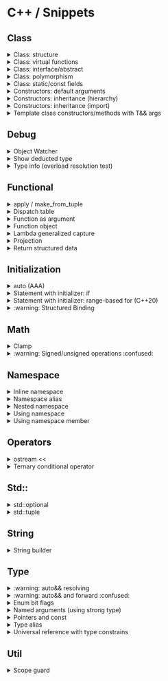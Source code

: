 # C++ / Snippets

## Class

<details>
<summary>Class: structure</summary>

```cpp
class MyClass [final]
{
public:
    // Types and type aliases
    // Static constants

    MyClass() = default;

    MyClass(const MyClass&) = default;
    MyClass(MyClass&&) = default;
    MyClass& operator=(const MyClass&) = default;
    MyClass& operator=(MyClass&&) = default;

    [virtual] ~MyClass() = default;

    // Functions
    // Data members

protected:
    // Types and type aliases
    // Static constants
    // Functions
    // Data members

private:
    // Types and type aliases
    // Static constants
    // Functions
    // Data members
};
```

:warning: Make explicit move operations `noexcept` ([C.66](https://isocpp.github.io/CppCoreGuidelines/CppCoreGuidelines#c66-make-move-operations-noexcept)):
```cpp
MyClass(MyClass&& other) noexcept {...}
MyClass& operator=(MyClass&& other) noexcept {...}
```

:warning: Inheritance:
| Inheritance | Class                           |
|:-----------:|---------------------------------|
| Yes         | `virtual` and public destructor |
| No          | `final` class                   |

</details>

<details>
<summary>Class: virtual functions</summary>

```cpp
struct A
{
    virtual ~A() = default;
    virtual void foo() [const] = 0;
};

struct B : A
{
    ~B() override;
    void foo() [const] override;
};

struct C final : B
{
    ~C() final;
    void foo() [const] final;
};
```
</details>

<details>
<summary>Class: interface/abstract</summary>

### Interface
```cpp
class ITest
{
public:
    virtual void test1() [const] = 0;
    virtual void test2() [const] = 0;
    virtual ~ITest() = default;
};

class Test : public ITest
{
public:
    void test1() [const] override {...}
    void test2() [const] override {...}
};
```

:arrow_forward: [**Run**](https://godbolt.org/z/E97aTccbc)

### Abstract base
```cpp
class AbstractBase
{
public:
    virtual ~AbstractBase() = 0;

    void process() const
    {
        step1();
        step2();
    };

    virtual void step1() const {...}
    virtual void step2() const {...}
};

inline AbstractBase::~AbstractBase() {}

class Derived : public AbstractBase
{
public:
    void step2() const override {...}
};
```

:arrow_forward: [**Run**](https://godbolt.org/z/n9b5osa9x)

</details>

<details>
<summary>Class: polymorphism</summary>

```cpp
class ITest
{
public:
    virtual void run() const = 0;
    virtual ~ITest() = default;
};

class Test : public ITest
{
public:
    void run() const override {...}
};

void call_base_ref(const ITest& itest) {...}
void call_base_ptr(const ITest* itest) {...}
void call_base_shared_ptr(const std::shared_ptr<ITest> itest) {...}

int main()
{
    auto test = Test{};
    auto& itest_ref = static_cast<ITest&>(test);
    auto itest_ptr = static_cast<ITest*>(&test);

    auto test_shared_ptr = std::make_shared<Test>();
    auto itest_shared_ptr = static_cast<std::shared_ptr<ITest>>(test_shared_ptr);
}
```

:arrow_forward: [**Run**](https://godbolt.org/z/5TGYKq3df)

</details>

<details>
<summary>Class: static/const fields</summary>

### Summary
```cpp
struct Summary
{
    // static mutable
    static inline ...

    // static const
    static inline const ...

    // non-static const
    const ...
};
```

### Full
```cpp
struct Static
{
    // static mutable
    static inline std::string mutable_str{"static mutable str"};

    // static const
    static inline const int const_int = 11;
    static constexpr    int constexpr_int = 11 * 2;

    // static const (heap allocated)
    static inline const std::string const_str{"static const str"};
    /* DON'T
    static constexpr    std::string constexpr_str{"static constexpr str"}; */

    // static const (cstr for string constants)
    static inline const auto const_cstr = "static const cstr";
    static constexpr    auto constexpr_cstr = "static constexpr cstr";
};

struct NonStatic
{
    // non-static mutable
    std::string mutable_str{"non-static mutable str"};

    // non-static const
    const std::string const_str{"non-static const str"};
};
```

:arrow_forward: [**Run**](https://godbolt.org/z/a4jcrPrMo)

</details>

<details>
<summary>Constructors: default arguments</summary>

```cpp
#include <string>

class Employee
{
public:
    Employee(const std::string& name, int id = default_id) :
        name_{name},
        id_{id}
    {}

private:
    static constexpr int default_id = 0;

    std::string name_;
    int id_ = default_id;
};
```
</details>

<details>
<summary>Constructors: inheritance (hierarchy)</summary>

:arrow_forward: [**Run**](https://godbolt.org/z/xddov143j)

```cpp
#include <iostream>

void print(auto text)
{
    std::cout << text << " ";
}

struct A
{
    A()
    {
        print("A");
    }

    A(int x)
    {
        print("Ai");
    }
};

struct B : A
{
    B()
    {
        print("B");
    }

    B(int x)
        : A(x)
    {
        print("Bi");
    }
};

struct C : B
{
    C()
    {
        print("C");
    }

    C(int x)
        : B(x)
    {
        print("Ci");
    }

    C(double x)
    {
        print("Cd");
    }
};

int main()
{
    C();  // A B C

    std::cout << std::endl;

    C(1);  // Ai Bi Ci

    std::cout << std::endl;

    C(1.0);  // A B Cd
}
```
</details>

<details>
<summary>Constructors: inheritance (import)</summary>

```cpp
struct A
{
    explicit A(int x) {}
};

class B: public A
{
    using A::A;
};
```

```cpp
#include <vector>

template<typename T>
class my_vector : public std::vector<T>
{
public:
    using std::vector<T>::std::vector;  // Takes all vector's constructors
};
```
</details>

<details>
<summary>Template class constructors/methods with T&& args</summary>

:arrow_forward: [**Run**](https://godbolt.org/z/Tb781E4s3)

```cpp
#include <iostream>
#include <utility>

#include <https://raw.githubusercontent.com/vitasok797/dev-notes/refs/heads/main/cpp/src/object_watcher.h>

using std::cout, std::endl;

using Watcher = vs::debug::CtorWatcher;

template<typename T>
struct Test1
{
    Test1(const T& x) : x_{x}
    {
        cout << "Test1 [const T&]" << endl;
    }

    // Catches only rvalues
    // T&& is rvalue ref of type T (not forwarding/universal ref)
    // So we need additional TestClass1(const T&) constructor
    // Note: both std::move and std::forward are acceptable
    Test1(T&& x) : x_{std::forward<T>(x)}
    {
        cout << "Test1 [T&&]";
        cout << (std::is_rvalue_reference_v<decltype(x)> ? " rvalue_ref" : "");
        cout << endl;
    }

    T x_;
};

template<typename T>
struct Test2
{
    Test2(T x) : x_{std::move(x)}
    {
        cout << "Test2 [T]" << endl;
    }

    T x_;
};

template<typename T>
struct Test3
{
    Test3(auto&& x) : x_{std::forward<decltype(x)>(x)}
    {
        cout << "Test3 [T&&]";
        cout << (std::is_rvalue_reference_v<decltype(x)> ? " rvalue_ref" : "");
        cout << endl;
    }

    T x_;
};

void lf() { cout << endl; }

void test1()
{
    auto w = Watcher{};
    Test1{w};
    lf();

    Test1{Watcher{}};
    lf();
}

void test2()
{
    auto w = Watcher{};
    Test2{w};
    lf();

    Test2{Watcher{}};
    lf();
}

void test3()
{
    auto w = Watcher{};
    Test3<Watcher>{w};
    lf();

    Test3<Watcher>{Watcher{}};
    lf();
}

int main()
{
    test1();
    test2();
    test3();
}
```
</details>

## Debug

<details>
<summary>Object Watcher</summary>

[Source](src/object_watcher.h)

:arrow_forward: [**Demo** (CtorWatcher)](https://godbolt.org/z/5Yd5TxWhT) \
:arrow_forward: [**Demo** (ObjWatcher)](https://godbolt.org/z/45q6TK5Kx)
</details>

<details>
<summary>Show deducted type</summary>

[(StackOverflow) Using 'auto' type deduction - how to find out what type the compiler deduced?](https://stackoverflow.com/questions/38820579/using-auto-type-deduction-how-to-find-out-what-type-the-compiler-deduced)

```cpp
struct {} _ = ...
```
</details>

<details>
<summary>Type info (overload resolution test)</summary>

[Source](src/type_info.h)

:arrow_forward: [**Demo**](https://godbolt.org/z/b34ThdYcq)
</details>

## Functional

<details>
<summary>apply / make_from_tuple</summary>

:arrow_forward: [**Run**](https://godbolt.org/z/r31Ex5jqa)

```cpp
#include <iostream>
#include <tuple>

int sum(int a, int b, int c)
{
    return a + b + c;
}

void test_apply()
{
    auto numbers = std::tuple{1, 2, 3};
    std::cout << "apply res: " << std::apply(sum, numbers) << std::endl;
}

struct Foo
{
    Foo(int first, float second, int third)
    {
        std::cout << "make_from_tuple ctor: ";
        std::cout << first << ", " << second << ", " << third << std::endl;
    }
};

void test_make_from_tuple()
{
    auto ctor_args = std::tuple{10, 20, 30};
    std::make_from_tuple<Foo>(ctor_args);
}

int main()
{
    test_apply();
    test_make_from_tuple();
}
```
</details>

<details>
<summary>Dispatch table</summary>

:arrow_forward: [**Run**](https://godbolt.org/z/fnhbG7vz7)

```cpp
#include <functional>
#include <iostream>
#include <map>

double add(double a, double b)
{
    return a + b;
}

struct Sub
{
    double operator()(double a, double b)
    {
        return a - b;
    }
};

double mult_three(double a, double b, double c)
{
    return a * b * c;
}

int main()
{
    using namespace std::placeholders;

    auto disp_table = std::map<const char, std::function<double(double, double)>>
    {
        {'+', add},
        {'-', Sub{}},
        {'*', std::bind(mult_three, 1.0, _1, _2)},
        {'/', [](double a, double b) { return a / b; }}
    };

    std::cout << "3.5 + 4.5 = " << disp_table['+'](3.5, 4.5) << std::endl;
    std::cout << "3.5 - 4.5 = " << disp_table['-'](3.5, 4.5) << std::endl;
    std::cout << "3.5 * 4.5 = " << disp_table['*'](3.5, 4.5) << std::endl;
    std::cout << "3.5 / 4.5 = " << disp_table['/'](3.5, 4.5) << std::endl;
}
```
</details>

<details>
<summary>Function as argument</summary>

:arrow_forward: [**Run**](https://godbolt.org/z/W71MMcabY)

```cpp
#include <functional>

void func_arg(std::function<int(int, int)> f)
{
    int res = f(1, 2);
}
```

```cpp
void func_arg(auto f)
{
    int res = f(1, 2);
}
```
</details>

<details>
<summary>Function object</summary>

:arrow_forward: [**Run**](https://godbolt.org/z/7xMds9jjq)

```cpp
#include <iostream>

struct Compare
{
    constexpr bool operator()(const auto& a, const auto& b) const
    {
        return a == b;
    }
};

inline constexpr Compare compare{};

int main()
{
    std::cout << compare(1, 2) << std::endl;
    std::cout << compare(2, 2) << std::endl;
    std::cout << compare(3, 2) << std::endl;
}
```
</details>

<details>
<summary>Lambda generalized capture</summary>

[(StackOverflow) What is a generalized lambda capture and why was it created?](https://stackoverflow.com/questions/41519450/what-is-a-generalized-lambda-capture-and-why-was-it-created/41520537#41520537)

```cpp
auto p_nums = std::make_unique<std::vector<int>>(nums);
auto lam = [p_nums=std::move(p_nums)]() { /* use p_nums */ };
```

```cpp
auto lam = [i=0](const std::string &s) mutable
{
    return std::to_string(i++) + ":" + s;
};

std::cout << lam("aaa") << std::endl;  // 0:aaa
std::cout << lam("bbb") << std::endl;  // 1:bbb
std::cout << lam("ccc") << std::endl;  // 2:ccc
```
</details>

<details>
<summary>Projection</summary>

:arrow_forward: [**Run**](https://godbolt.org/z/xb4bxo4EY)

```cpp
#include <functional>
#include <iostream>
#include <vector>

struct Rect
{
    std::string name;
    double a = 0.0;
    double b = 0.0;

    double area() const { return a * b; }
};

//=============================================================================
// Run projection
//-----------------------------------------------------------------------------
// const P&  proj: NO (doesn't accept mutable lambdas/functors)
//       P&  proj: NO (doesn't accept rvalues)
//       P&& proj: NO (confusing if there is no forwarding)
//       P   proj: YES
//=============================================================================
// Store projection for lazy evaluation
//-----------------------------------------------------------------------------
// const P&  proj: NO
//       P&  proj: NO
//       P&& proj: YES (pass by forwarding ref, then store by std::forward)
//       P   proj: YES (pass by value, then store by std::move)
//=============================================================================
template<typename R, typename P = std::identity>
void print_range_with_proj(const R& range, P proj = {})
{
    std::cout << "---------------" << std::endl;
    for (const auto& x : range)
    {
        std::cout << std::invoke(proj, x) << std::endl;
    }
};

int main()
{
    auto v1 = std::vector<Rect>
    {
        {"bbb", 1.0, 2.0},
        {"aaa", 11.0, 220.0},
        {"ccc", 12.0, 22.0}
    };

    print_range_with_proj(v1, &Rect::name);
    print_range_with_proj(v1, &Rect::area);
    print_range_with_proj(v1, [](const Rect& rect) { return rect.a + rect.b; });

    auto v2 = std::vector<std::string>
    {
        "xxx",
        "yyyyy",
        "z"
    };

    print_range_with_proj(v2);
    print_range_with_proj(v2, &std::string::length);
}
```
</details>

<details>
<summary>Return structured data</summary>

:arrow_forward: [**Run**](https://godbolt.org/z/exdTYbvsx)

```cpp
#include <iostream>
#include <tuple>

// --------------------------------------------------------

struct ReturnData1 { int i; double d; };

ReturnData1 get_data_1()
{
    return {42, 0.1};
}

// --------------------------------------------------------

auto get_data_2()
{
    struct ReturnData2 { int i; double d; };
    return ReturnData2{42, 0.2};
}

// --------------------------------------------------------

std::tuple<int, double> get_data_3()
{
    return {42, 0.3};
}

// --------------------------------------------------------

int main()
{
    auto res1 = get_data_1();
    std::cout << res1.d << std::endl;

    auto res2 = get_data_2();
    std::cout << res2.d << std::endl;

    auto [_, d] = get_data_3();
    std::cout << d << std::endl;
}
```
</details>

## Initialization

<details>
<summary>auto (AAA)</summary>

:point_right: `auto` means "take exactly the type on the right-hand side, but strip off top-level const/volatile and &/&&"

Syntax:
```cpp
[const] auto[&] x = expr;
[const] auto[&] x = type{expr};
```

Examples:
```cpp
auto i = uint64_t{123};
auto v = std::vector<int>{};
auto get_size = [](const auto& x) { return x.size(); };
```

Heap allocation:
```cpp
auto w = new Widget{};
auto w = std::make_unique<Widget>();
```

Strings:
```cpp
using namespace std::literals;

// const char* x = "hello";
auto x = "hello";

// std::string x = "hello";
auto x = std::string{"hello"};
auto x = "hello"s;

// std::string_view x = "hello";
auto x = std::string_view{"hello"};
auto x = "hello"sv;
```

Loop counter:
```cpp
for(int i = 0; i < v.size(); ++i)  // BAD
for(size_t i = 0; i < v.size(); ++i)  // BETTER
for(auto i = size_t{}; i < v.size(); ++i)  // GOOD
```

Singned/unsignned cast with helpers:
```cpp
auto x = as_signed(integer_expr);
auto x = as_unsigned(integer_expr);
```

Init by function return value:
```cpp
Gadget get_gadget();

Widget w = get_gadget();  // BAD: implicit conversion Gadget to Widget (creates a temporary)
auto w = get_gadget();  // GOOD: no implicit conversion
auto w = Widget{ get_gadget() };  // GOOD: implicit conversion with intent
```

std::initializer_list issue:
```cpp
auto i = 3;    // int
auto i(3);     // int
auto i{3};     // C++11: std::initializer_list<int>
               // C++14: int (only for single item in list)
auto i = {3};  // C++11: std::initializer_list<int>
               // C++14: std::initializer_list<int>
```
</details>

<details>
<summary>Statement with initializer: if</summary>

[(Article) C++17 If statement with initializer](https://skebanga.github.io/if-with-initializer/)

```cpp
if (init; condition) {...}
```

```cpp
if (auto a = getval(); a < 10) {...}
```

```cpp
switch (auto ch = getnext(); ch)
{
    // case statements
}
```

```cpp
if (auto [it_elem, success] = mymap.insert(std::pair('a', 100)); success) {...}
```
</details>

<details>
<summary>Statement with initializer: range-based for (C++20)</summary>

```cpp
for (init; decl : expr)
```

```cpp
for (auto i = size_t{}; const auto& x : container)
{
    std::cout << i++ << ": " << x << std::endl;
}
```

```cpp
for (auto& x : foo().items()) {...}  // undefined behavior if foo() returns by value
for (auto thing = foo(); auto& x : thing.items()) {...}  // OK
```
</details>

<details>
<summary>:warning: Structured Binding</summary>

[(Reference) Structured binding](https://en.cppreference.com/w/cpp/language/structured_binding)

```cpp
auto [a, b, c] =
const auto [a, b, c] =

auto& [a, b, c] =
const auto& [a, b, c] =

auto&& [a, b, c] =
```

```cpp
auto [_, b, c] =
```

Unpack tuple:
```cpp
#include <tuple>

auto tuple = std::tuple{1, 'a', 2.3};

auto [a, b, c] = tuple;
```

Unpack struct:
```cpp
struct Foo
{
    int i;
    char c;
    double d;
};

auto f = Foo{1, 'a', 2.3};

auto [i, c, d] = f;
```

Unpack map:
```cpp
#include <map>

for (const auto& [k, v] : mymap) {...}
```
</details>

## Math

<details>
<summary>Clamp</summary>

```cpp
#include <algorithm>
#include <iostream>

int main()
{
    std::cout << std::clamp(0.5, 1.0, 2.0) << std::endl;  // 1
    std::cout << std::clamp(1.5, 1.0, 2.0) << std::endl;  // 1.5
    std::cout << std::clamp(2.5, 1.0, 2.0) << std::endl;  // 2
}
```
</details>

<details>
<summary>:warning: Signed/unsigned operations :confused:</summary>

:arrow_forward: [**Run**](https://godbolt.org/z/5aPxGTEdz)

</details>

## Namespace

<details>
<summary>Inline namespace</summary>

```cpp
#include <iostream>

inline namespace V1
{
    void doSomething()
    {
        std::cout << "V1\n";
    }
}

namespace V2
{
    void doSomething()
    {
        std::cout << "V2\n";
    }
}

int main()
{
    V1::doSomething();
    V2::doSomething();

    // calls V1
    doSomething();

    return 0;
}
```
</details>

<details>
<summary>Namespace alias</summary>

```cpp
namespace fbz = foo::bar::baz;
```
</details>

<details>
<summary>Nested namespace</summary>

```cpp
namespace A::B::C
{
   // ...
}
```
</details>

<details>
<summary>Using namespace</summary>

[(Reference) Using namespace](https://en.cppreference.com/w/cpp/language/namespace#Using-directives)

```cpp
namespace A {...}

namespace B
{
    using namespace A;
}
```
</details>

<details>
<summary>Using namespace member</summary>

```cpp
using std::cout;
using std::endl;
```

```cpp
using std::cout, std::endl;
```
</details>

## Operators

<details>
<summary>ostream <<</summary>

:arrow_forward: [**Run**](https://godbolt.org/z/effze1zTY)

```cpp
#include <iostream>

// ----------------------------------------------------------------------------------------------

struct Person
{
    std::string firstname;
    std::string surname;
    int year;
};

inline std::ostream& operator<<(std::ostream& os, const Person& person)
{
    return os << person.surname << " " << person.firstname << " was born in " << person.year;
}

// ----------------------------------------------------------------------------------------------

class PrivatePerson
{
public:
    PrivatePerson(const std::string& alias, int year) : alias_{alias}, year_{year} {};

    friend std::ostream& operator<<(std::ostream& os, const PrivatePerson& person);

private:
    std::string alias_;
    int year_;
};

inline std::ostream& operator<<(std::ostream& os, const PrivatePerson& person)
{
    return os << person.alias_ << " was born in " << person.year_;
}

// ----------------------------------------------------------------------------------------------

int main()
{
    std::cout << Person{"Smith", "John", 1980} << std::endl;
    std::cout << PrivatePerson{"Private", 1990} << std::endl;
}
```
</details>

<details>
<summary>Ternary conditional operator</summary>

```cpp
condition ? true_expression : false_expression
```
</details>

## Std::

<details>
<summary>std::optional</summary>

### Create
```cpp
// inplace
auto opt = std::make_optional<Type>(1, 2);

// move
auto opt = std::optional<Type>{std::move(type_inst)};
auto opt = std::optional<Type>{Type{1, 2}};

// copy
auto opt = std::optional<Type>{type_inst};
```

### Return
```cpp
std::optional<Type> return_opt()
{
    if (!success) return std::nullopt;
    if (!success) return {};

    // inplace (single-arg + non-explicit ctor only)
    return 1;

    // inplace
    return std::make_optional<Type>(1, 2);

    // move
    return std::move(type_inst);
    return Type{1, 2};
}
```

### Argument
```cpp
void func(const std::optional<std::string>& arg)
{
    if (arg)
    {
        // use: *arg
        // use: arg.value()
    }
}

func({});
func(std::nullopt);
func("hello");
```

```cpp
void func_nocopy(const vs::util::optional_ref<const std::string> arg)
{
    if (arg)
    {
        auto& value = arg->get();
    }
}

const auto s = std::string{"world"};
func_nocopy(s);
```

### Get value
```cpp
// opt.value() or *opt
const auto& value = opt.value();             // const ref
      auto& value = opt.value();             // ref
      auto  value = opt.value();             // copy
      auto  value = std::move(opt.value());  // move

// opt.value_or()
const auto& value = opt.value_or(...);  // const ref
      auto  value = opt.value_or(...);  // copy
```

### Usage
```cpp
auto opt = return_opt();

// use: opt.value_or(...)

if (opt)
if (opt.has_value())
{
    // use: *opt
    // use: opt.value()
}
```

```cpp
if (auto opt = return_opt(); opt.has_value())
{
    // use: *opt
    // use: opt.value()
}
```

```cpp
// no nesting on positive path

auto opt = return_opt();
if (!opt) return;

auto& value = *opt;

// use: value
```

:arrow_forward: [**Run** (initialization)](https://godbolt.org/z/3PcKTG431) \
:arrow_forward: [**Run** (usage)](https://godbolt.org/z/96KqW36xe)

</details>

<details>
<summary>std::tuple</summary>

### Create
```cpp
// inplace (single-arg ctor only)
auto t = std::tuple<int, Watcher>{0, 1};

// move
auto t = std::tuple<int, Watcher>{0, std::move(w)};
auto t = std::tuple<int, Watcher>{0, Watcher{1, 2}};
```

### Return
```cpp
// inplace (single-arg + non-explicit ctor only)
std::tuple<int, Watcher> return_tuple() { return {0, 1}; }

// inplace (single-arg ctor only)
std::tuple<int, Watcher> return_tuple() { return std::tuple<int, Watcher>{0, 1}; }

// move
std::tuple<int, Watcher> return_tuple() { return {0, std::move(w)}; }
std::tuple<int, Watcher> return_tuple() { return {0, Watcher{1, 2}}; }
```

:arrow_forward: [**Run** (initialization)](https://godbolt.org/z/MET71zdG1)

[(StackOverflow) Why do I not get guaranteed copy elision with std::tuple?](https://stackoverflow.com/questions/63560015/why-do-i-not-get-guaranteed-copy-elision-with-stdtuple/63560206#63560206)

</details>

## String

<details>
<summary>String builder</summary>

:arrow_forward: [**Run**](https://godbolt.org/z/n4nKdqjjW)

```cpp
#include <iostream>
#include <sstream>

void build_string_1()
{
    auto ss = std::ostringstream{};

    ss << "Hello";
    ss << " from";
    ss << " string builder 1";

    std::string res1 = ss.str();
    std::string res2 = std::move(ss).str();

    std::cout << res1 << std::endl;
    std::cout << res2 << std::endl;
}

void build_string_2()
{
    auto res = std::string{};

    res.reserve(100);  // optional

    res += "Hello";
    res += " from";
    res += " string builder 2";

    std::cout << res << std::endl;
}

int main()
{
    build_string_1();
    build_string_2();
}
```
</details>

## Type

<details>
<summary>:warning: auto&& resolving</summary>

:arrow_forward: [**Run**](https://godbolt.org/z/qhcsK1GW3)

```cpp
#include <map>
#include <tuple>
#include <vector>

void test_scalar()
{
    auto x = 0;
    auto&& x1 = x;
    // int& x1

    auto&& x2 = 0;
    // int&& x2
}

void test_tuple_binding_by_uref()
{
    auto tuple = std::tuple{1, 2.0};
    auto&& [x1, y1] = tuple;
    // int& x1, double& y1

    auto&& [x2, y2] = std::tuple{1, 2.0};
    // int& x2, double& y2 (lvalue refs to original temporary tuple)
}

void test_tuple_binding_by_copy()
{
    auto tuple = std::tuple{1, 2.0};
    auto [x1, y1] = tuple;
    // int& x1, double& y1 (lvalue refs to tuple copy)

    auto [x2, y2] = std::tuple{1, 2.0};
    // int& x2, double& y2 (lvalue refs to original temporary tuple)
}

void test_vector_el()
{
    auto&& v = std::vector{1, 2, 3};
    // std::vector<int>&& v

    auto&& x = v[0];
    // !!!
    // int& x
}

void test_vector_proxy_el()
{
    auto&& v = std::vector<bool>{true, false, true};
    // std::vector<bool>&& v

    auto&& x = v[0];
    // bool&& x (rvalue ref to temporary proxy object)
}

void test_iteration_vector()
{
    auto v = std::vector{1, 2, 3};
    for (auto&& el : v) {}
    // int& el

    for (auto&& el : std::vector{1, 2, 3}) {}
    // !!!
    // int& el
    // ---------------------------------------------------------------------------
    // for(; !operator==(__begin1, __end1); __begin1.operator++())
    //   int & el = __begin1.operator*();

    for (auto&& el : std::vector<bool>{true, false, true}) {}
    // bool&& el (rvalue ref to temporary proxy object)
}

void test_iteration_binding_map()
{
    auto m = std::map<int, double>{{1, 10.0}, {2, 20.0}};
    for (auto&& [k, v] : m) {}
    // const int& k, double& v

    for (auto&& [k, v] : std::map<int, double>{{1, 10.0}, {2, 20.0}}) {}
    // !!!
    // const int& k, double& v
}

void test_struct_binding_by_uref()
{
    struct S { int x; double y; };

    auto s = S{1, 2.0};
    auto&& [x1, y1] = s;
    // int& x1, double& y1

    auto&& [x2, y2] = S{1, 2.0};
    // int& x2, double& y2 (lvalue refs to original temporary struct)
}

void test_struct_binding_by_copy()
{
    struct S { int x; double y; };

    auto s = S{1, 2.0};
    auto [x1, y1] = s;
    // int& x1, double& y1 (lvalue refs to struct copy)

    auto [x2, y2] = S{1, 2.0};
    // int& x2, double& y2 (lvalue refs to original temporary struct)
}

int main()
{
    test_scalar();
    test_tuple_binding_by_uref();
    test_tuple_binding_by_copy();
    test_vector_el();
    test_vector_proxy_el();
    test_iteration_vector();
    test_iteration_binding_map();
    test_struct_binding_by_uref();
    test_struct_binding_by_copy();
}
```
</details>

<details>
<summary>:warning: auto&& and forward :confused:</summary>

### Summary
```cpp
for (auto&& el : my_range)
auto&& [el, _] = my_tuple;
auto&& [el, _] = my_struct;

if constexpr (std::is_rvalue_reference_v<decltype(my_range)>)
if constexpr (std::is_rvalue_reference_v<decltype(my_tuple)>)
if constexpr (std::is_rvalue_reference_v<decltype(my_struct)>)
{
    vec.push_back(std::move(el));
}
else
{
    vec.push_back(el);
}
```

:arrow_forward: [**Run**](https://godbolt.org/z/MTaYK9coG)

```cpp
#include <iostream>
#include <tuple>
#include <utility>
#include <vector>

using std::cout, std::endl;

enum class ArgType { VAL, RVAL };

struct Watcher
{
    Watcher() = default;
    Watcher& operator=(const Watcher&) = delete;
    Watcher& operator=(Watcher&&) = delete;
    Watcher(const Watcher&) noexcept { operations_history += "C"; }
    Watcher(Watcher&&) noexcept { operations_history += "M"; }

    static inline std::string operations_history{};

    static void check(const std::string& desc, ArgType arg_type)
    {
        auto operations_expected = std::string{};
        if (arg_type == ArgType::VAL)
        {
            operations_expected = "C";
            cout << desc << " (val)";
        }
        else
        {
            operations_expected = "M";
            cout << desc << " (RVAL)";
        }

        cout << " --> " << operations_history;
        if (operations_history != operations_expected)
        {
            cout << " ERROR (expected: " << operations_expected << ")";
        }

        cout << endl;
        operations_history.clear();
    }
};

// ----------------------------------------------------------------------------------------------

void append_range_bad(auto& dest, auto&& range)
{
    for (auto&& el : range)
    {
        dest.push_back(std::forward<decltype(el)>(el));
    }
}

void append_range_good(auto& dest, auto&& range)
{
    for (auto&& el : range)
    {
        if constexpr (std::is_rvalue_reference_v<decltype(range)>)
        {
            dest.push_back(std::move(el));
        }
        else
        {
            dest.push_back(el);
        }
    }
}

// solution using std::forward_like (C++23)
// void append_range_good_2(auto& dest, auto&& range)
// {
//     for (auto&& el : range)
//     {
//         dest.push_back(std::forward_like<decltype(range)>(el));
//     }
// }

void test_range_for()
{
    auto vec = std::vector<Watcher>(1);
    auto dest = std::vector<Watcher>{};
    dest.reserve(100);

    append_range_bad(dest, vec);
    Watcher::check("append_range_bad", ArgType::VAL);

    append_range_bad(dest, std::vector<Watcher>(1));
    Watcher::check("append_range_bad", ArgType::RVAL);

    append_range_good(dest, vec);
    Watcher::check("append_range_good", ArgType::VAL);

    append_range_good(dest, std::vector<Watcher>(1));
    Watcher::check("append_range_good", ArgType::RVAL);

    cout << endl;
}

// ----------------------------------------------------------------------------------------------

void append_tuple_bad(auto& dest, auto&& tuple)
{
    auto&& [watcher, _] = tuple;
    dest.push_back(std::forward<decltype(watcher)>(watcher));
}

void append_tuple_good(auto& dest, auto&& tuple)
{
    auto&& [watcher, _] = tuple;

    if constexpr (std::is_rvalue_reference_v<decltype(tuple)>)
    {
        dest.push_back(std::move(watcher));
    }
    else
    {
        dest.push_back(watcher);
    }
}

void test_tuple()
{
    auto tuple = std::tuple<Watcher, int>{};
    auto dest = std::vector<Watcher>{};
    dest.reserve(100);

    append_tuple_bad(dest, tuple);
    Watcher::check("append_tuple_bad", ArgType::VAL);

    append_tuple_bad(dest, std::tuple<Watcher, int>{});
    Watcher::check("append_tuple_bad", ArgType::RVAL);

    append_tuple_good(dest, tuple);
    Watcher::check("append_tuple_good", ArgType::VAL);

    append_tuple_good(dest, std::tuple<Watcher, int>{});
    Watcher::check("append_tuple_good", ArgType::RVAL);

    cout << endl;
}

// ----------------------------------------------------------------------------------------------

struct TestStruct { Watcher w; int i; };

void append_struct_bad_1(auto& dest, auto&& test_struct)
{
    auto&& [watcher, _] = test_struct;
    dest.push_back(std::forward<decltype(watcher)>(watcher));
}

void append_struct_bad_2(auto& dest, auto&& test_struct)
{
    dest.push_back(std::forward<decltype(test_struct.w)>(test_struct.w));
}

void append_struct_good_1(auto& dest, auto&& test_struct)
{
    dest.push_back(std::forward<decltype(test_struct)>(test_struct).w);
}

void append_struct_good_2(auto& dest, auto&& test_struct)
{
    auto&& [watcher, _] = test_struct;

    if constexpr (std::is_rvalue_reference_v<decltype(test_struct)>)
    {
        dest.push_back(std::move(watcher));
    }
    else
    {
        dest.push_back(watcher);
    }
}

void test_struct()
{
    auto test_struct = TestStruct{};
    auto dest = std::vector<Watcher>{};
    dest.reserve(100);

    append_struct_bad_1(dest, test_struct);
    Watcher::check("append_struct_bad_1", ArgType::VAL);

    append_struct_bad_1(dest, TestStruct{});
    Watcher::check("append_struct_bad_1", ArgType::RVAL);

    append_struct_bad_2(dest, test_struct);
    Watcher::check("append_struct_bad_2", ArgType::VAL);

    append_struct_bad_2(dest, TestStruct{});
    Watcher::check("append_struct_bad_2", ArgType::RVAL);

    append_struct_good_1(dest, test_struct);
    Watcher::check("append_struct_good_1", ArgType::VAL);

    append_struct_good_1(dest, TestStruct{});
    Watcher::check("append_struct_good_1", ArgType::RVAL);

    append_struct_good_2(dest, test_struct);
    Watcher::check("append_struct_good_2", ArgType::VAL);

    append_struct_good_2(dest, TestStruct{});
    Watcher::check("append_struct_good_2", ArgType::RVAL);

    cout << endl;
}

// ----------------------------------------------------------------------------------------------

int main()
{
    test_range_for();
    test_tuple();
    test_struct();
}
```
</details>

<details>
<summary>Enum bit flags</summary>

Libs: [magic_enum](https://github.com/Neargye/magic_enum)

:arrow_forward: [**Run**](https://godbolt.org/z/aefr999Go)

```cpp
#include <cstdint>

#include <magic_enum/magic_enum_containers.hpp>

enum class Option : uint64_t
{
    OPT1 = uint64_t{1} << 0,
    OPT2 = uint64_t{1} << 1,
    OPT3 = uint64_t{1} << 2,
    OPT4 = uint64_t{1} << 3,
};
using OptionFlags = magic_enum::containers::bitset<Option>;
inline constexpr OptionFlags no_options{};

enum class OtherOption
{
    OPT1 = 1 << 0,
    OPT2 = 1 << 1,
    OPT3 = 1 << 2,
    OPT4 = 1 << 3,
};
using OtherOptionFlags = magic_enum::containers::bitset<OtherOption>;

// ----------------------------------------------------------------------------------------------

#include <cassert>
#include <format>
#include <iostream>

using std::cout, std::endl;

void print_options(OptionFlags opt)
{
    bool opt1_set = opt.test(Option::OPT1);
    bool opt2_set = opt.test(Option::OPT2);
    bool opt3_set = opt[Option::OPT3];
    bool opt4_set = opt[Option::OPT4];

    bool all = opt.all();
    bool any = opt.any();
    bool none = opt.none();
    assert(none == !any);

    size_t total_flags_count = opt.size();
    size_t set_flags_count = opt.count();

    std::string as_str = opt.to_string();
    std::string as_str_bin = opt.to_string({}, '0', '1');
    unsigned long long as_raw = opt.to_ullong({});

    cout << (opt1_set ? "+" : "o");
    cout << (opt2_set ? "+" : "o");
    cout << (opt3_set ? "+" : "o");
    cout << (opt4_set ? "+" : "o");
    cout << std::format("  {:19}", as_str);
    cout << std::format("  ({}/{})", set_flags_count, total_flags_count);
    cout << std::format(" ({})", as_str_bin);
    cout << std::format(" (raw:{:02})", as_raw);
    cout << (none ? " (NONE)" : "");
    cout << (all ? " (ALL)" : "");
    cout << endl;
}

int main()
{
    OptionFlags opt;

    // create: from raw
    int raw = 7;
    opt = OptionFlags{{}, static_cast<unsigned long long>(raw)};
    print_options(opt);

    // create: from enum list
    opt = OptionFlags{Option::OPT1, Option::OPT2};
    print_options(opt);

    // create: from enum
    opt = OptionFlags{Option::OPT1};
    print_options(opt);

    // create: empty
    opt = OptionFlags{};
    print_options(opt);

    // set
    opt.set(Option::OPT1);
    opt |= OptionFlags{Option::OPT2, Option::OPT3};
    print_options(opt);

    // toggle
    opt[Option::OPT4] = !opt[Option::OPT4];
    print_options(opt);
    opt[Option::OPT4] = !opt[Option::OPT4];
    print_options(opt);

    // reset
    opt.set(Option::OPT3, false);
    opt.reset(Option::OPT2);
    print_options(opt);

    // inverse
    opt.flip();
    print_options(opt);

    // clear
    opt.reset();
    print_options(opt);

    // set all
    opt.set();
    print_options(opt);

    // == != operators
    OptionFlags opt_lhs{Option::OPT1, Option::OPT2};
    OptionFlags opt_rhs_same{Option::OPT1, Option::OPT2};
    OptionFlags opt_rhs_diff{Option::OPT1, Option::OPT3};
    assert(opt_lhs == opt_rhs_same);
    assert(opt_lhs != opt_rhs_diff);

    // | operator
    OptionFlags opt13{Option::OPT1, Option::OPT3};
    OptionFlags opt2{Option::OPT2};
    OptionFlags opt123{Option::OPT1, Option::OPT2, Option::OPT3};
    assert(opt123 == (opt13 | opt2));

    // function args
    cout << endl;
    auto func = [](int a, OptionFlags opt = OptionFlags{}, int b = 0)
    {
        cout << "func: [" << opt << "]" << endl;
    };
    func(1);
    func(1, OptionFlags{Option::OPT1, Option::OPT2});
    func(1, {Option::OPT3, Option::OPT4});
    func(1, OptionFlags{}, 2);
    func(1, no_options, 2);

    //-----------------
    // errors
    //-----------------

    // OtherOptionFlags other_opt{OtherOption::OPT1, OtherOption::OPT2};
    // other_opt.set(Option::OPT3);

    // OtherOptionFlags other_opt{OtherOption::OPT1, OtherOption::OPT2};
    // print_options(other_opt);
}
```
</details>

<details>
<summary>Named arguments (using strong type)</summary>

Libs: [strong_type](https://github.com/rollbear/strong_type)

:arrow_forward: [**Run**](https://godbolt.org/z/Y9ocj6c8c)

```cpp
#include <iostream>
#include <string>

#include <strong_type/strong_type.hpp>

using FirstName = strong::type<std::string, struct FirstName_tag>;
using LastName = strong::type<std::string, struct LastName_tag>;

void func(const FirstName& first_name, const LastName& last_name)
{
    std::cout << "FirstName: " << first_name.value_of() << std::endl;
    std::cout << "LastName: " << last_name.value_of() << std::endl;
}

int main()
{
    func(FirstName{"John"}, LastName{"Doe"});
}
```
</details>

<details>
<summary>Pointers and const</summary>

| Declaration syntax      | Description                | Reassign?              | Modify target?         |
|-------------------------|----------------------------|:----------------------:|:----------------------:|
| **`const Type*`**       | **pointer-to**-const       | :white_check_mark: Yes | No                     |
| `Type const*`           | **pointer-to**-const       | :white_check_mark: Yes | No                     |
| **`Type* const`**       | const **pointer**          | No                     | :white_check_mark: Yes |
| **`const Type* const`** | const **pointer-to**-const | No                     | No                     |
| `Type const* const`     | const **pointer-to**-const | No                     | No                     |

</details>

<details>
<summary>Type alias</summary>

[(Reference) Type alias](https://en.cppreference.com/w/cpp/language/type_alias)

```cpp
using UserId = int;
using UserAccounts = std::map<UserId, std::vector<Account>>;
```

```cpp
// identical to: typedef void (*func)(int, int);
using func = void (*) (int, int);
```

```cpp
template<typename T>
using UserAccounts = std::map<UserId, std::vector<T>>;
```
</details>

<details>
<summary>Universal reference with type constrains</summary>

[(Reddit) A syntax for universal references of concrete types](https://www.reddit.com/r/cpp/comments/hyfz76/a_syntax_for_universal_references_of_concrete/)

:arrow_forward: [**Run**](https://godbolt.org/z/oGxon6oec)

```cpp
#include <concepts>
#include <iostream>

#include <https://raw.githubusercontent.com/vitasok797/dev-notes/refs/heads/main/cpp/src/type_info.h>

using std::cout, std::endl;

#define FUNC_INFO(x) VS_FUNC_INFO(x) << " [" << VS_TYPE_INFO(x) << "] [" << VS_REF_INFO(x) << "]"

// ----------------------------------------------------------------------------------------------

template<std::convertible_to<double> T>
void func_double(T&& x)
{
    cout << x << ": " << FUNC_INFO(x) << endl;
}

void test_convertible_to()
{
    const auto ci = 1;
    auto i = 2;

    func_double(ci);
    func_double(i);
    func_double(3);
    func_double(4.2);
    // func_double("cstr");  // error

    cout << endl;
}

// ----------------------------------------------------------------------------------------------

template<typename T>
requires std::same_as<std::decay_t<T>, std::string>
void func_string1(T&& x)
{
    cout << x << ": " << FUNC_INFO(x) << endl;
}

void test_string1()
{
    auto s = std::string{"111"};

    func_string1(s);
    func_string1<std::string>("222");
    func_string1(static_cast<std::string>("333"));
    func_string1(std::string{"444"});
    // func_string1("555");  // error

    cout << endl;
}

// ----------------------------------------------------------------------------------------------

template<typename T1, typename T2>
concept same_type = std::same_as<std::decay_t<T1>, std::decay_t<T2>>;

template<typename T>
requires same_type<T, std::string>
void func_string2(T&& x)
{
    cout << x << ": " << FUNC_INFO(x) << endl;
}

void test_string2()
{
    auto s = std::string{"111"};

    func_string2(s);
    func_string2<std::string>("222");
    // func_string2("333");  // error

    cout << endl;
}

// ----------------------------------------------------------------------------------------------

int main()
{
    test_convertible_to();
    test_string1();
    test_string2();
}
```
</details>

## Util

<details>
<summary>Scope guard</summary>

[Source](src/scope_guard.h)

:arrow_forward: [**Demo**](https://godbolt.org/z/rq66eaTWK)

```cpp
#include <iostream>

#include <https://raw.githubusercontent.com/vitasok797/dev-notes/refs/heads/main/cpp/src/scope_guard.h>

using std::cout, std::endl;

using vs::util::ScopeGuard;
using vs::util::make_scope_guard;

struct Resource
{
    Resource() { cout << "resource created" << endl; }
    void use() { cout << "resource using" << endl; }
    void close() { cout << "resource closed" << endl; }
} ;

int main()
{
    {
        cout << "--- scope in 1 ---" << endl;

        auto guard1 = ScopeGuard([]() { cout << "guard1" << endl; });

        auto lam2 = []() { cout << "guard2" << endl; };
        auto guard2 = make_scope_guard(lam2);

        auto guard3 = make_scope_guard([]() { cout << "guard3" << endl; });
        guard3.dismiss();

        cout << "--- scope out 1 ---" << endl;
    }

    cout << endl;

    {
        cout << "--- scope in 2 ---" << endl;

        auto resource = Resource{};
        auto scope_guard = ScopeGuard{[&]() { resource.close(); }};

        // ...
        resource.use();
        // ...

        cout << "--- scope out 2 ---" << endl;
    }

    cout << endl;

    {
        cout << "--- scope in 3 ---" << endl;

        VS_SCOPE_GUARD{ cout << "additional SCOPE_GUARD" << endl; };

        auto resource = Resource{};
        VS_SCOPE_GUARD{ resource.close(); };

        // ...
        resource.use();
        // ...

        cout << "--- scope out 3 ---" << endl;
    }
}
```
</details>
